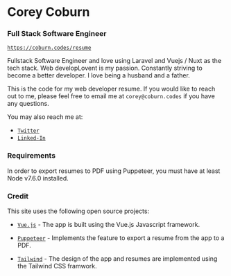 # Corey Coburn

### Full Stack Software Engineer

[`https://coburn.codes/resume`](https://coburn.codes/resume)

Fullstack Software Engineer and love using Laravel and Vuejs / Nuxt as the tech stack. Web developLovent is my passion. Constantly striving to become a better developer. I love being a husband and a father.

This is the code for my web developer resume. If you would like to reach out to me, please feel free to email me at `corey@coburn.codes` if you have any questions.

You may also reach me at:

*   [`Twitter`](https://twitter.com/coreycoburn)
*   [`Linked-In`](https://www.linkedin.com/in/coreycoburn)

### Requirements
In order to export resumes to PDF using Puppeteer, you must have at least Node v7.6.0 installed.

### Credit

This site uses the following open source projects:

* [`Vue.js`](https://vuejs.org) - The app is built using the Vue.js Javascript framework.

* [`Puppeteer`](https://github.com/GoogleChrome/puppeteer) - Implements the feature to export a resume from the app to a PDF.
  
* [`Tailwind`](https://tailwindcss.com) - The design of the app and resumes are implemented using the Tailwind CSS framwork.